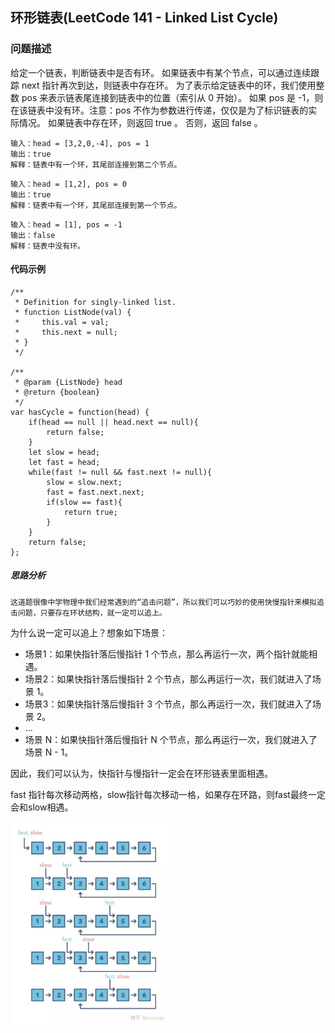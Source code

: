 ## 环形链表(LeetCode 141 - Linked List Cycle)

### 问题描述

给定一个链表，判断链表中是否有环。
如果链表中有某个节点，可以通过连续跟踪 next 指针再次到达，则链表中存在环。 为了表示给定链表中的环，我们使用整数 pos 来表示链表尾连接到链表中的位置（索引从 0 开始）。 如果 pos 是 -1，则在该链表中没有环。注意：pos 不作为参数进行传递，仅仅是为了标识链表的实际情况。
如果链表中存在环，则返回 true 。 否则，返回 false 。

```
输入：head = [3,2,0,-4], pos = 1
输出：true
解释：链表中有一个环，其尾部连接到第二个节点。
```

```
输入：head = [1,2], pos = 0
输出：true
解释：链表中有一个环，其尾部连接到第一个节点。
```

```
输入：head = [1], pos = -1
输出：false
解释：链表中没有环。
```

#### 代码示例
```
/**
 * Definition for singly-linked list.
 * function ListNode(val) {
 *     this.val = val;
 *     this.next = null;
 * }
 */

/**
 * @param {ListNode} head
 * @return {boolean}
 */
var hasCycle = function(head) {
    if(head == null || head.next == null){
        return false;
    }
    let slow = head;
    let fast = head;
    while(fast != null && fast.next != null){
        slow = slow.next;
        fast = fast.next.next;
        if(slow == fast){
            return true;
        }
    }
    return false;
};
```

##### 思路分析

```
这道题很像中学物理中我们经常遇到的“追击问题”，所以我们可以巧妙的使用快慢指针来模拟追击问题，只要存在环状结构，就一定可以追上。
```

为什么说一定可以追上？想象如下场景：

* 场景1：如果快指针落后慢指针 1 个节点，那么再运行一次，两个指针就能相遇。
* 场景2：如果快指针落后慢指针 2 个节点，那么再运行一次，我们就进入了场景 1。
* 场景3：如果快指针落后慢指针 3 个节点，那么再运行一次，我们就进入了场景 2。
* ...
* 场景 N：如果快指针落后慢指针 N 个节点，那么再运行一次，我们就进入了场景 N - 1。

因此，我们可以认为，快指针与慢指针一定会在环形链表里面相遇。

fast 指针每次移动两格，slow指针每次移动一格，如果存在环路，则fast最终一定会和slow相遇。

<img src="../../assets/linked-list/linked-list-6.jpeg" alt="avatar" width="50%" height="50%">
